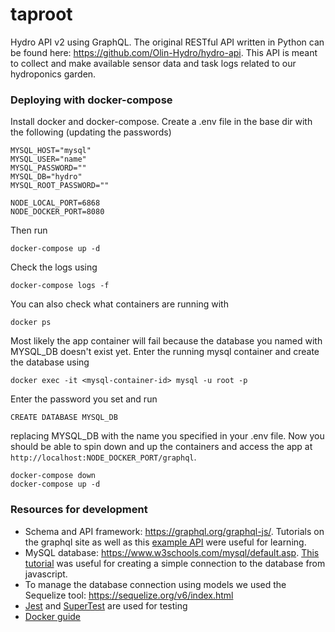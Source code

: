 # taproot

Hydro API v2 using GraphQL. The original RESTful API written in Python can be found here: https://github.com/Olin-Hydro/hydro-api. This API is meant to collect and make available sensor data and task logs related to our hydroponics garden.

### Deploying with docker-compose

Install docker and docker-compose. Create a .env file in the base dir with the following (updating the passwords)

```
MYSQL_HOST="mysql"
MYSQL_USER="name"
MYSQL_PASSWORD=""
MYSQL_DB="hydro"
MYSQL_ROOT_PASSWORD=""

NODE_LOCAL_PORT=6868
NODE_DOCKER_PORT=8080
```

Then run

```
docker-compose up -d
```

Check the logs using

```
docker-compose logs -f
```

You can also check what containers are running with

```
docker ps
```

Most likely the app container will fail because the database you named with MYSQL_DB doesn't exist yet. Enter the running mysql container and create the database using

```
docker exec -it <mysql-container-id> mysql -u root -p
```

Enter the password you set and run

```
CREATE DATABASE MYSQL_DB
```

replacing MYSQL_DB with the name you specified in your .env file. Now you should be able to spin down and up the containers and access the app at `http://localhost:NODE_DOCKER_PORT/graphql`.

```
docker-compose down
docker-compose up -d
```

### Resources for development

- Schema and API framework: https://graphql.org/graphql-js/. Tutorials on the graphql site as well as this [example API](https://www.codepedia.org/ama/complete-example-crud-api-express-graphql) were useful for learning.
- MySQL database: https://www.w3schools.com/mysql/default.asp. [This tutorial](https://www.w3schools.com/nodejs/nodejs_mysql.asp) was useful for creating a simple connection to the database from javascript.
- To manage the database connection using models we used the Sequelize tool: https://sequelize.org/v6/index.html
- [Jest](https://jestjs.io/) and [SuperTest](https://www.npmjs.com/package/supertest) are used for testing
- [Docker guide](https://docs.docker.com/get-started/)

